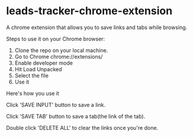 # leads-tracker-chrome-extension
A chrome extension that allows you to save links and tabs while browsing. 

Steps to use it on your Chrome browser:

1. Clone the repo on your local machine.
2. Go to Chrome chrome://extensions/ 
3. Enable developer mode
4. Hit Load Unpacked
5. Select the file
6. Use it

Here's how you use it

Click 'SAVE INPUT' button to save a link.

Click 'SAVE TAB' button to save a tab(the link of the tab).

Double click 'DELETE ALL' to clear the links once you're done.

